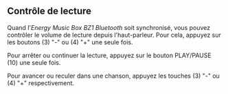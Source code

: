 ## Contrôle de lecture

Quand l'*Energy Music Box BZ1 Bluetooth* soit synchronisé, vous pouvez contrôler le volume de lecture depuis l'haut-parleur. Pour cela, appuyez sur les boutons (3) "-" ou (4) "+" une seule fois.

Pour arrêter ou continuer la lecture, appuyez sur le bouton PLAY/PAUSE (10) une seule fois.

Pour avancer ou reculer dans une chanson, appuyez les touches (3) "-" ou (4) "+" respectivement. 
